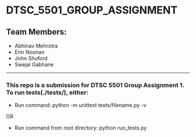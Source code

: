 # DTSC_5501_GROUP_ASSIGNMENT

## Team Members:
* Abhinav Mehrotra
* Erin Noonan
* John Shuford
* Swejal Gabhane

___

### This repo is a submission for DTSC 5501 Group Assignment 1. To run tests(./tests/), either:

* Run command: python -m unittest tests/filename.py -v

OR

* Run command from root directory: python run_tests.py


